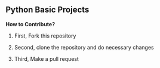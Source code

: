## Python Basic Projects

**How to Contribute?**

1. First, Fork this repository 

2. Second, clone the repository and do necessary changes

3. Third, Make a pull request

